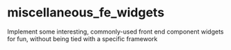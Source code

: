 # miscellaneous_fe_widgets
Implement some interesting, commonly-used front end component widgets for fun, without being tied with a specific framework
